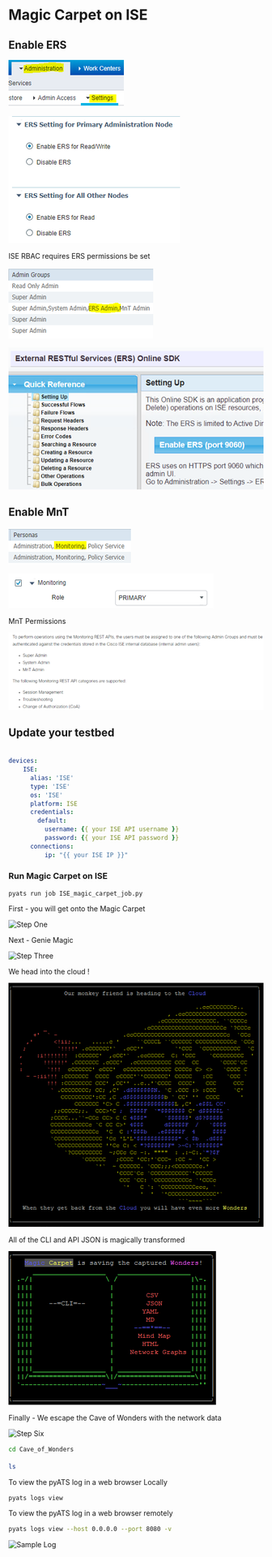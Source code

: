 # Magic Carpet on ISE 

## Enable ERS

![Enable ERS](images/04_step01.png)

![Enable ERS](images/04_step02.png)

ISE RBAC requires ERS permissions be set

![Enable ERS](images/04_step03.png)

![Enable ERS](images/04_step04.png)

## Enable MnT

![Enable ERS](images/04_step05.png)

![Enable ERS](images/04_step06.png)

MnT Permissions

![Enable ERS](images/04_step07.png)

## Update your testbed

```yaml

devices:
    ISE:
      alias: 'ISE'
      type: 'ISE'
      os: 'ISE'
      platform: ISE
      credentials:
        default:
          username: {{ your ISE API username }}
          password: {{ your ISE API password }}
      connections:
          ip: "{{ your ISE IP }}"
```

### Run Magic Carpet on ISE 

```console
pyats run job ISE_magic_carpet_job.py
```

First - you will get onto the Magic Carpet

![Step One](/images/Hang_On.png)

Next - Genie Magic

![Step Three](/images/Heading_In.png)

We head into the cloud !

![Step Four](/images/CloudMonkey.PNG)

All of the CLI and API JSON is magically transformed

![Step Five](/images/SaveFiles.PNG)

Finally - We escape the Cave of Wonders with the network data

![Step Six](/images/We_Made_It.png)

```bash
cd Cave_of_Wonders

ls 
```

To view the pyATS log in a web browser Locally

```bash
pyats logs view
```

To view the pyATS log in a web browser remotely

```bash
pyats logs view --host 0.0.0.0 --port 8080 -v
```

![Sample Log](/images/pyATS_Log_Viewer.png)
